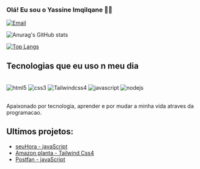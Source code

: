 ### Olá! Eu sou o Yassine Imqilqane 🖐🏻


[![Email](https://img.shields.io/badge/Gmail-D14836?style=for-the-badge&logo=gmail&logoColor=white)](yassinelmqilqane@gmail.com)


![Anurag's GitHub stats](https://github-readme-stats.vercel.app/api?username=Yaseenlmqilqane&show_icons=true&theme=transparent)

[![Top Langs](https://github-readme-stats.vercel.app/api/top-langs/?username=Yaseenlmqilqane)](https://github.com/anuraghazra/github-readme-stats)

## Tecnologias que eu uso n meu dia

<div style="display: inline_block"><br/>
  <img align="center" alt="html5" src="https://img.shields.io/badge/HTML5-E34F26?style=for-the-badge&logo=html5&logoColor=white">
  <img align="center" alt="css3" src="https://img.shields.io/badge/CSS3-1572B6?style=for-the-badge&logo=css3&logoColor=white">
  <img align="center" alt="Tailwindcss4" src="https://img.shields.io/badge/Tailwind_CSS-38B2AC?style=for-the-badge&logo=tailwind-css&logoColor=white">
  <img align="center" alt="javascript" src="https://img.shields.io/badge/JavaScript-F7DF1E?style=for-the-badge&logo=javascript&logoColor=black">
  <img align="center" alt="nodejs" src="https://img.shields.io/badge/Node.js-43853D?style=for-the-badge&logo=node.js&logoColor=white">
</div><br/>

Apaixonado por tecnologia, aprender e por mudar a minha vida atraves da programacao.

## Ultimos projetos:
- [seuHora - javaScript](https://yaseenlmqilqane.github.io/seuHora/index.html)<br/>
- [Amazon planta - Tailwind Css4](https://amazon-planta.netlify.app/)<br/>
- [Postfan - javaScript](https://postfan.netlify.app/)<br/>


